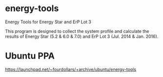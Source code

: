 # energy-tools
Energy Tools for Energy Star and ErP Lot 3

This program is designed to collect the system profile and calculate the results of Energy Star (5.2 & 6.0 & 7.0) and ErP Lot 3 (Jul. 2014 & Jan. 2016).

# Ubuntu PPA
https://launchpad.net/~fourdollars/+archive/ubuntu/energy-tools
